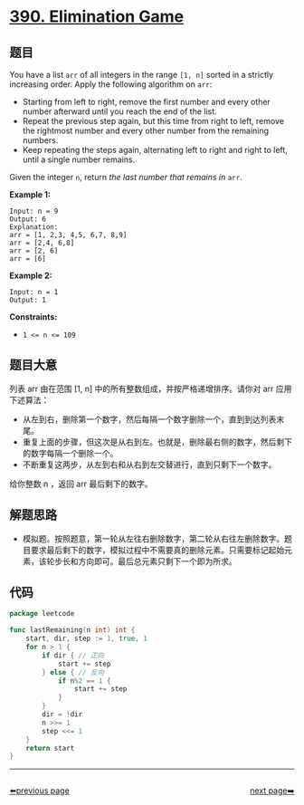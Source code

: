 # [390. Elimination Game](https://leetcode.com/problems/elimination-game/)


## 题目

You have a list `arr` of all integers in the range `[1, n]` sorted in a strictly increasing order. Apply the following algorithm on `arr`:

- Starting from left to right, remove the first number and every other number afterward until you reach the end of the list.
- Repeat the previous step again, but this time from right to left, remove the rightmost number and every other number from the remaining numbers.
- Keep repeating the steps again, alternating left to right and right to left, until a single number remains.

Given the integer `n`, return *the last number that remains in* `arr`.

**Example 1:**

```
Input: n = 9
Output: 6
Explanation:
arr = [1, 2,3, 4,5, 6,7, 8,9]
arr = [2,4, 6,8]
arr = [2, 6]
arr = [6]

```

**Example 2:**

```
Input: n = 1
Output: 1

```

**Constraints:**

- `1 <= n <= 109`

## 题目大意

列表 arr 由在范围 [1, n] 中的所有整数组成，并按严格递增排序。请你对 arr 应用下述算法：

- 从左到右，删除第一个数字，然后每隔一个数字删除一个，直到到达列表末尾。
- 重复上面的步骤，但这次是从右到左。也就是，删除最右侧的数字，然后剩下的数字每隔一个删除一个。
- 不断重复这两步，从左到右和从右到左交替进行，直到只剩下一个数字。

给你整数 n ，返回 arr 最后剩下的数字。

## 解题思路

- 模拟题。按照题意，第一轮从左往右删除数字，第二轮从右往左删除数字。题目要求最后剩下的数字，模拟过程中不需要真的删除元素。只需要标记起始元素，该轮步长和方向即可。最后总元素只剩下一个即为所求。

## 代码

```go
package leetcode

func lastRemaining(n int) int {
	start, dir, step := 1, true, 1
	for n > 1 {
		if dir { // 正向
			start += step
		} else { // 反向
			if n%2 == 1 {
				start += step
			}
		}
		dir = !dir
		n >>= 1
		step <<= 1
	}
	return start
}
```



----------------------------------------------
<div style="display: flex;justify-content: space-between;align-items: center;">
<p><a href="https://books.halfrost.com/leetcode/ChapterFour/0300~0399/0389.Find-the-Difference/">⬅️previous page</a></p>
<p><a href="https://books.halfrost.com/leetcode/ChapterFour/0300~0399/0391.Perfect-Rectangle/">next page➡️</a></p>
</div>
